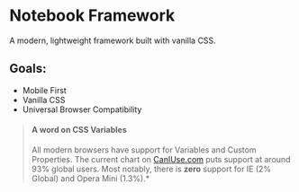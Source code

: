 # Notebook Framework

A modern, lightweight framework built with vanilla CSS.

## Goals:
- Mobile First
- Vanilla CSS
- Universal Browser Compatibility
> #### A word on CSS Variables
> All modern browsers have support for Variables and Custom Properties. 
> The current chart on [CanIUse.com](https://caniuse.com/#search=variables) puts support at around 93% global users. Most notably, there is **zero** support for IE (2% Global) and Opera Mini (1.3%).*
